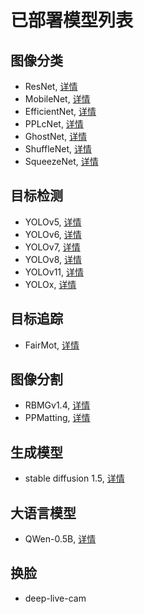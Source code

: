 
# 已部署模型列表

## 图像分类
- ResNet, [详情](https://github.com/nndeploy/nndeploy/blob/deploy_model/demo/classification/README.md)
- MobileNet, [详情](https://github.com/nndeploy/nndeploy/blob/deploy_model/demo/classification/README.md)
- EfficientNet, [详情](https://github.com/nndeploy/nndeploy/blob/deploy_model/demo/classification/README.md)
- PPLcNet, [详情](https://github.com/nndeploy/nndeploy/blob/deploy_model/demo/classification/README.md)
- GhostNet, [详情](https://github.com/nndeploy/nndeploy/blob/deploy_model/demo/classification/README.md)
- ShuffleNet, [详情](https://github.com/nndeploy/nndeploy/blob/deploy_model/demo/classification/README.md)
- SqueezeNet, [详情](https://github.com/nndeploy/nndeploy/blob/deploy_model/demo/classification/README.md)

## 目标检测
- YOLOv5, [详情](https://github.com/nndeploy/nndeploy/blob/deploy_model/demo/detect/README.md)
- YOLOv6, [详情](https://github.com/nndeploy/nndeploy/blob/deploy_model/demo/detect/README.md)
- YOLOv7, [详情](https://github.com/nndeploy/nndeploy/blob/deploy_model/demo/detect/README.md)
- YOLOv8, [详情](https://github.com/nndeploy/nndeploy/blob/deploy_model/demo/detect/README.md)
- YOLOv11, [详情](https://github.com/nndeploy/nndeploy/blob/deploy_model/demo/detect/README.md)
- YOLOx, [详情](https://github.com/nndeploy/nndeploy/blob/deploy_model/demo/detect/README.md)

## 目标追踪
- FairMot, [详情](https://github.com/nndeploy/nndeploy/blob/deploy_model/demo/track/README.md)

## 图像分割
- RBMGv1.4, [详情](https://github.com/nndeploy/nndeploy/blob/deploy_model/demo/segment/README.md)
- PPMatting, [详情](https://github.com/nndeploy/nndeploy/blob/deploy_model/demo/matting/README.md)

## 生成模型
- stable diffusion 1.5, [详情](https://github.com/nndeploy/nndeploy/blob/deploy_model/demo/stable_diffusion/README.md)

## 大语言模型
- QWen-0.5B, [详情](https://github.com/nndeploy/nndeploy/blob/deploy_model/demo/llama/README.md)

## 换脸
- deep-live-cam